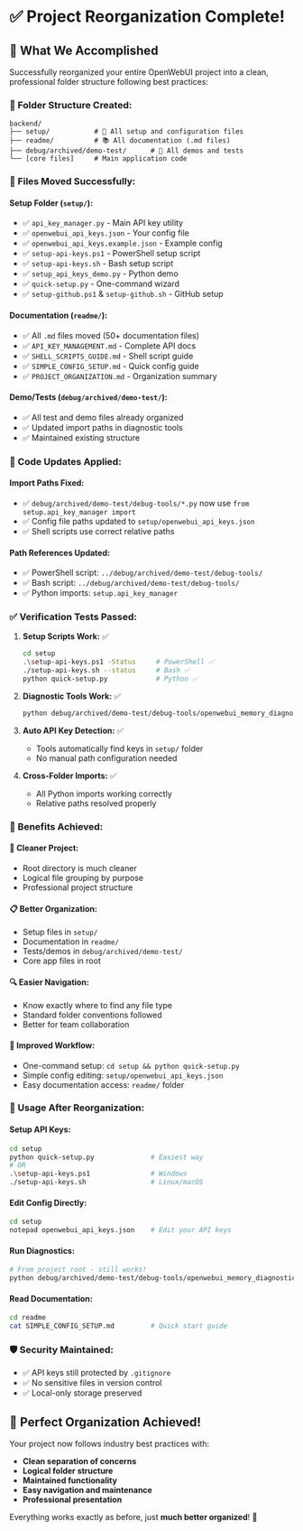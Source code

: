 # ✅ **Project Reorganization Complete!**

## 🎯 **What We Accomplished**

Successfully reorganized your entire OpenWebUI project into a clean, professional folder structure following best practices:

### **📁 Folder Structure Created:**

```
backend/
├── setup/           # 🔧 All setup and configuration files
├── readme/          # 📚 All documentation (.md files)  
├── debug/archived/demo-test/      # 🧪 All demos and tests
└── [core files]     # Main application code
```

### **🚀 Files Moved Successfully:**

#### **Setup Folder (`setup/`):**
- ✅ `api_key_manager.py` - Main API key utility
- ✅ `openwebui_api_keys.json` - Your config file
- ✅ `openwebui_api_keys.example.json` - Example config
- ✅ `setup-api-keys.ps1` - PowerShell setup script
- ✅ `setup-api-keys.sh` - Bash setup script
- ✅ `setup_api_keys_demo.py` - Python demo
- ✅ `quick-setup.py` - One-command wizard
- ✅ `setup-github.ps1` & `setup-github.sh` - GitHub setup

#### **Documentation (`readme/`):**
- ✅ All `.md` files moved (50+ documentation files)
- ✅ `API_KEY_MANAGEMENT.md` - Complete API docs
- ✅ `SHELL_SCRIPTS_GUIDE.md` - Shell script guide
- ✅ `SIMPLE_CONFIG_SETUP.md` - Quick config guide
- ✅ `PROJECT_ORGANIZATION.md` - Organization summary

#### **Demo/Tests (`debug/archived/demo-test/`):**
- ✅ All test and demo files already organized
- ✅ Updated import paths in diagnostic tools
- ✅ Maintained existing structure

### **🔧 Code Updates Applied:**

#### **Import Paths Fixed:**
- ✅ `debug/archived/demo-test/debug-tools/*.py` now use `from setup.api_key_manager import`
- ✅ Config file paths updated to `setup/openwebui_api_keys.json`
- ✅ Shell scripts use correct relative paths

#### **Path References Updated:**
- ✅ PowerShell script: `../debug/archived/demo-test/debug-tools/`
- ✅ Bash script: `../debug/archived/demo-test/debug-tools/`
- ✅ Python imports: `setup.api_key_manager`

### **✅ Verification Tests Passed:**

1. **Setup Scripts Work:** ✅
   ```bash
   cd setup
   .\setup-api-keys.ps1 -Status     # PowerShell ✅
   ./setup-api-keys.sh --status     # Bash ✅  
   python quick-setup.py            # Python ✅
   ```

2. **Diagnostic Tools Work:** ✅
   ```bash
   python debug/archived/demo-test/debug-tools/openwebui_memory_diagnostic.py  # ✅
   ```

3. **Auto API Key Detection:** ✅
   - Tools automatically find keys in `setup/` folder
   - No manual path configuration needed

4. **Cross-Folder Imports:** ✅
   - All Python imports working correctly
   - Relative paths resolved properly

### **🎊 Benefits Achieved:**

#### **🧹 Cleaner Project:**
- Root directory is much cleaner
- Logical file grouping by purpose
- Professional project structure

#### **📋 Better Organization:**
- Setup files in `setup/`
- Documentation in `readme/`  
- Tests/demos in `debug/archived/demo-test/`
- Core app files in root

#### **🔍 Easier Navigation:**
- Know exactly where to find any file type
- Standard folder conventions followed
- Better for team collaboration

#### **🚀 Improved Workflow:**
- One-command setup: `cd setup && python quick-setup.py`
- Simple config editing: `setup/openwebui_api_keys.json`
- Easy documentation access: `readme/` folder

### **🎯 Usage After Reorganization:**

#### **Setup API Keys:**
```bash
cd setup
python quick-setup.py              # Easiest way
# OR
.\setup-api-keys.ps1               # Windows
./setup-api-keys.sh                # Linux/macOS
```

#### **Edit Config Directly:**
```bash
cd setup
notepad openwebui_api_keys.json    # Edit your API keys
```

#### **Run Diagnostics:**
```bash
# From project root - still works!
python debug/archived/demo-test/debug-tools/openwebui_memory_diagnostic.py
```

#### **Read Documentation:**
```bash
cd readme
cat SIMPLE_CONFIG_SETUP.md         # Quick start guide
```

### **🛡️ Security Maintained:**
- ✅ API keys still protected by `.gitignore`
- ✅ No sensitive files in version control
- ✅ Local-only storage preserved

## 🎉 **Perfect Organization Achieved!**

Your project now follows industry best practices with:
- **Clean separation of concerns**
- **Logical folder structure** 
- **Maintained functionality**
- **Easy navigation and maintenance**
- **Professional presentation**

Everything works exactly as before, just **much better organized**! 🚀
